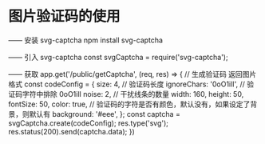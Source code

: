 # 图片验证码的使用
—— 安装 svg-captcha
    npm install svg-captcha

—— 引入 svg-captcha
    const svgCaptcha = require('svg-captcha');

—— 获取
app.get('/public/getCaptcha', (req, res) => {
	// 生成验证码 返回图片格式
	const codeConfig = {
		size: 4, // 验证码长度
		ignoreChars: '0oO1ilI', // 验证码字符中排除 0oO1ilI
		noise: 2, // 干扰线条的数量
		width: 160,
		height: 50,
		fontSize: 50,
		color: true, // 验证码的字符是否有颜色，默认没有，如果设定了背景，则默认有
		background: '#eee',
	  };
	const captcha = svgCaptcha.create(codeConfig);
	res.type('svg');
	res.status(200).send(captcha.data);
})